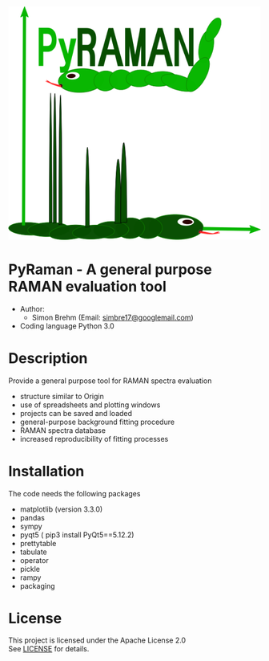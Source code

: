 ![GitHub Logo](/images/PyRAMAN_v1.png)

# PyRaman - A general purpose RAMAN evaluation tool 
  - Author:
    - Simon Brehm (Email: simbre17@googlemail.com) 
  - Coding language Python 3.0 

# Description
Provide a general purpose tool for RAMAN spectra evaluation
  - structure similar to Origin 
  - use of spreadsheets and plotting windows
  - projects can be saved and loaded
  - general-purpose background fitting procedure 
  - RAMAN spectra database 
  - increased reproducibility of fitting processes 
# Installation 
The code needs the following packages 
  - matplotlib (version 3.3.0)
  - pandas 
  - sympy
  - pyqt5 ( pip3 install PyQt5==5.12.2) 
  - prettytable  
  - tabulate
  - operator
  - pickle
  - rampy
  - packaging

# License
This project is licensed under the Apache License 2.0   
See [LICENSE](LICENSE) for details.
